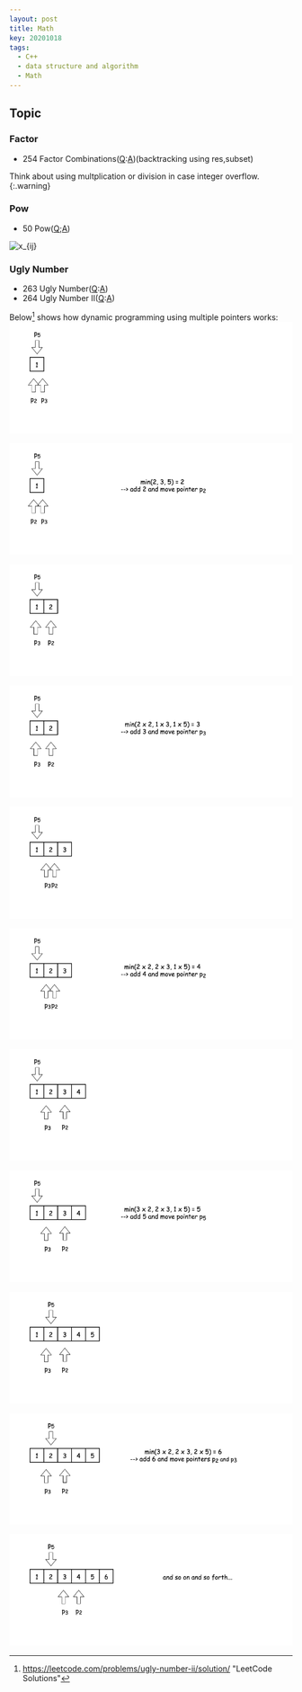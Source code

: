 ```yaml
---
layout: post
title: Math
key: 20201018
tags:
  - C++
  - data structure and algorithm
  - Math
---
```



## Topic

### Factor
* 254 Factor Combinations([Q](https://leetcode.com/problems/factor-combinations/):[A]())(backtracking using res,subset)

Think about using multplication or division in case integer overflow.
{:.warning}


### Pow
* 50 Pow([Q](https://leetcode.com/problems/powx-n/);[A]())

<img src="https://latex.codecogs.com/svg.latex? x^{n}= x^{2 n_{1}+b }=( x^{2} ) ^{ n_{1} }  x^{b} = ( x^{2} ) ^{ n_{1} }  x^{ n % 2 }=(( x^{2} ) ^{2} )^{ n_{2} }  ( x^{2} ) ^{ n_{1} % 2} x^{ n % 2 }" title="x_{ij}" />

### Ugly Number
* 263 Ugly Number([Q](https://leetcode.com/problems/ugly-number/):[A](https://github.com/hadleyhzy34/data_structure_and_algorithm/blob/master/math/leetcode_math/263_ugly_number.cpp))
* 264 Ugly Number II([Q](https://leetcode.com/problems/ugly-number-ii/):[A](https://leetcode.com/problems/ugly-number-ii/solution/))

<!--more-->

Below[^1] shows how dynamic programming using multiple pointers works:
![ppt1](https://raw.githubusercontent.com/Hadleyhzy/Hadleyhzy.github.io/master/Pic/ugly_number_1.png)

![ppt2](https://raw.githubusercontent.com/Hadleyhzy/Hadleyhzy.github.io/master/Pic/ugly_number_2.png)

![ppt3](https://raw.githubusercontent.com/Hadleyhzy/Hadleyhzy.github.io/master/Pic/ugly_number_3.png)

![ppt4](https://raw.githubusercontent.com/Hadleyhzy/Hadleyhzy.github.io/master/Pic/ugly_number_4.png)

![ppt5](https://raw.githubusercontent.com/Hadleyhzy/Hadleyhzy.github.io/master/Pic/ugly_number_5.png)

![ppt6](https://raw.githubusercontent.com/Hadleyhzy/Hadleyhzy.github.io/master/Pic/ugly_number_6.png)

![ppt7](https://raw.githubusercontent.com/Hadleyhzy/Hadleyhzy.github.io/master/Pic/ugly_number_7.png)

![ppt8](https://raw.githubusercontent.com/Hadleyhzy/Hadleyhzy.github.io/master/Pic/ugly_number_8.png)

![ppt9](https://raw.githubusercontent.com/Hadleyhzy/Hadleyhzy.github.io/master/Pic/ugly_number_9.png)

![ppt10](https://raw.githubusercontent.com/Hadleyhzy/Hadleyhzy.github.io/master/Pic/ugly_number_10.png)

![ppt111](https://raw.githubusercontent.com/Hadleyhzy/Hadleyhzy.github.io/master/Pic/ugly_number_11.png)





[^1]: <https://leetcode.com/problems/ugly-number-ii/solution/> "LeetCode Solutions"


